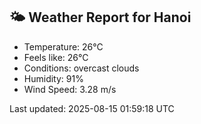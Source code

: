<!-- WEATHER-START -->
## 🌤 Weather Report for Hanoi

- Temperature: 26°C
- Feels like: 26°C
- Conditions: overcast clouds
- Humidity: 91%
- Wind Speed: 3.28 m/s

Last updated: 2025-08-15 01:59:18 UTC
<!-- WEATHER-END -->
